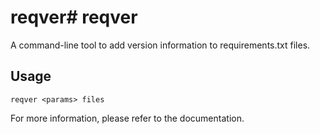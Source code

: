 # reqver# reqver

A command-line tool to add version information to requirements.txt files.

## Usage

```
reqver <params> files
```

For more information, please refer to the documentation.
